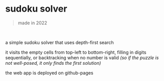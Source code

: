 # sudoku solver

> made in 2022

<br/>

a simple sudoku solver that uses depth-first search


it visits the empty cells from top-left to bottom-right, filling in digits sequentially, or backtracking when no number is valid
*(so if the puzzle is not well-posed, it only finds the first solution)*

the web app is deployed on github-pages
